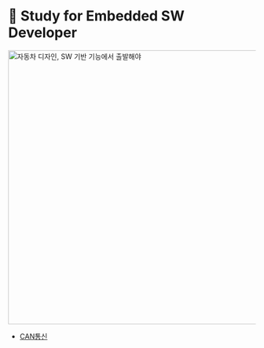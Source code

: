 # 🚗 Study for Embedded SW Developer

<img title="" src="https://www.autoelectronics.co.kr/photo/roland_main_w.jpg" alt="자동차 디자인, SW 기반 기능에서 출발해야" width="558" data-align="center">

- [CAN통신](https://github.com/yelunar/Embedded_Study/tree/master/CAN%ED%86%B5%EC%8B%A0)
